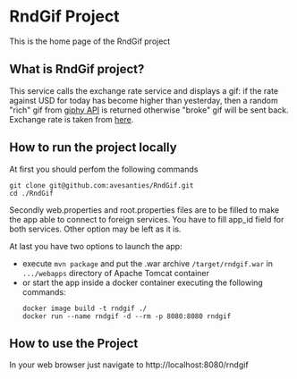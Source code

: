 # RndGif Project
This is the home page of the RndGif project
## What is RndGif project?
This service calls the exchange rate service and displays a gif:
if the rate against USD for today has become higher than yesterday, then a random "rich" gif from [giphy API](https://developers.giphy.com/docs/api#quick-start-guide) is returned otherwise "broke" gif will be sent back.
Exchange rate is taken from [here](https://docs.openexchangerates.org/).

## How to run the project locally
At first you should perfom the following commands
```
git clone git@github.com:avesanties/RndGif.git
cd ./RndGif
```
Secondly web.properties and root.properties files are to be filled to make the app able to connect to foreign services.
You have to fill app_id field for both services. Other option may be left as it is.

At last you have two options to launch the app:
* execute `mvn package` and put the .war archive `/target/rndgif.war` in `.../webapps` directory of Apache Tomcat container
* or start the app inside a docker container executing the following commands:
    ```
    docker image build -t rndgif ./
    docker run --name rndgif -d --rm -p 8080:8080 rndgif
    ```
## How to use the Project
In your web browser just navigate to http://localhost:8080/rndgif

